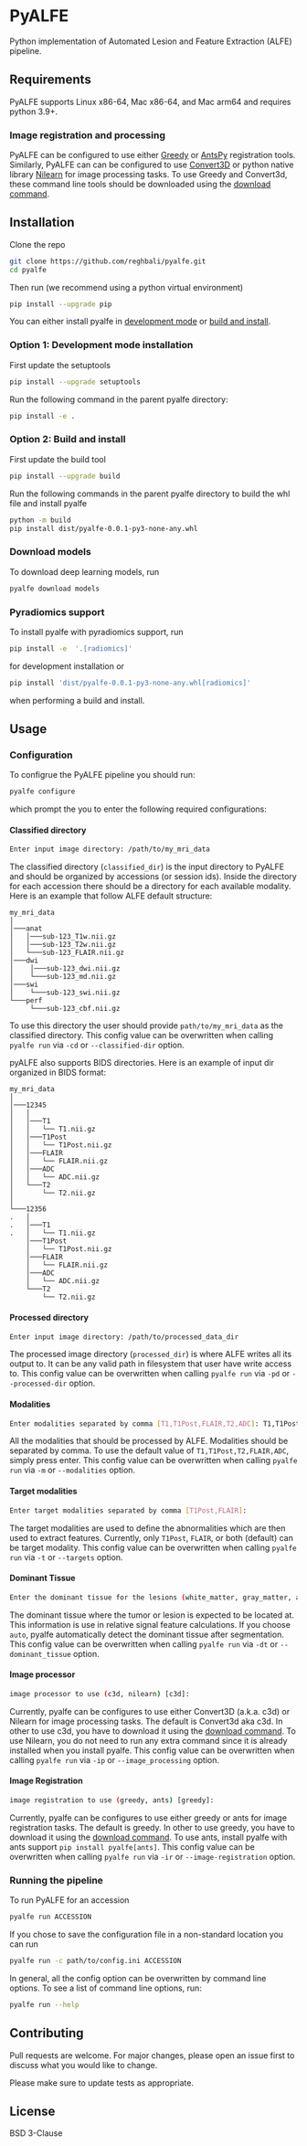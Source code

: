 # PyALFE

Python implementation of Automated Lesion and Feature Extraction (ALFE) pipeline.

## Requirements

PyALFE supports Linux x86-64, Mac x86-64, and Mac arm64 and requires python 3.9+.

### Image registration and processing
PyALFE can be configured to use either [Greedy](https://greedy.readthedocs.io/en/latest/) or [AntsPy](https://antspy.readthedocs.io/en/latest/registration.html) registration tools.
Similarly, PyALFE can can be configured to use [Convert3D](https://sourceforge.net/p/c3d/git/ci/master/tree/doc/c3d.md) or python native library [Nilearn](https://nilearn.github.io/stable/index.html) for image processing tasks.
To use Greedy and Convert3d, these command line tools should be downloaded using the [download command](#download-models-and-tools).

## Installation

Clone the repo
```bash
git clone https://github.com/reghbali/pyalfe.git
cd pyalfe
```

Then run (we recommend using a python virtual environment)

```bash
pip install --upgrade pip
```

You can either install pyalfe in [development mode](#development-mode-installation) or [build and install](#build-and-install).
### Option 1: Development mode installation

First update the setuptools
```bash
pip install --upgrade setuptools
```

Run the following command in the parent pyalfe directory:

```bash
pip install -e .
```

### Option 2: Build and install

First update the build tool
```bash
pip install --upgrade build
```

Run the following commands in the parent pyalfe directory to build the whl file and install pyalfe
```bash
python -m build
pip install dist/pyalfe-0.0.1-py3-none-any.whl
```

### Download models
To download deep learning models, run
```bash
pyalfe download models
```
### Pyradiomics support
To install pyalfe with pyradiomics support, run
```bash
pip install -e  '.[radiomics]'
```
for development installation or
```bash
pip install 'dist/pyalfe-0.0.1-py3-none-any.whl[radiomics]'
```
when performing a build and install.
## Usage

### Configuration
To configrue the PyALFE pipeline you should run:
```bash
pyalfe configure
```
which prompt the you to enter the following required configurations:

#### Classified directory
```bash
Enter input image directory: /path/to/my_mri_data
```
The classified directory (`classified_dir`) is the input directory to PyALFE and should be organized by accessions (or session ids). Inside the directory for each accession there should be a directory for each available modality.
Here is an example that follow ALFE default structure:

```
my_mri_data
│
│───anat
│   │───sub-123_T1w.nii.gz
│   │───sub-123_T2w.nii.gz
│   └───sub-123_FLAIR.nii.gz
│───dwi
│    │───sub-123_dwi.nii.gz
│    └───sub-123_md.nii.gz
│───swi
│    └───sub-123_swi.nii.gz
└───perf
     └───sub-123_cbf.nii.gz

```
To use this directory the user should provide `path/to/my_mri_data` as the classified directory. This config value can be overwritten when calling `pyalfe run` via `-cd` or `--classified-dir` option.

pyALFE also supports BIDS directories. Here is an example of input dir organized in BIDS format:
```
my_mri_data
│
│───12345
│   │
│   │───T1
│   │   └── T1.nii.gz
│   │───T1Post
│   │   └── T1Post.nii.gz
│   │───FLAIR
│   │   └── FLAIR.nii.gz
│   │───ADC
│   │   └── ADC.nii.gz
│   └───T2
│       └── T2.nii.gz
│
└───12356
.   │
.   │───T1
.   │   └── T1.nii.gz
    │───T1Post
    │   └── T1Post.nii.gz
    │───FLAIR
    │   └── FLAIR.nii.gz
    │───ADC
    │   └── ADC.nii.gz
    └───T2
        └── T2.nii.gz
```
#### Processed directory
```bash
Enter input image directory: /path/to/processed_data_dir
```
The processed image directory (`processed_dir`) is where ALFE writes all its output to.
It can be any valid path in filesystem that user have write access to.
This config value can be overwritten when calling `pyalfe run` via `-pd` or `--processed-dir` option.

#### Modalities
```bash
Enter modalities separated by comma [T1,T1Post,FLAIR,T2,ADC]: T1,T1Post,ADC
```
All the modalities that should be processed by ALFE.
Modalities should be separated by comma.
To use the default value of `T1,T1Post,T2,FLAIR,ADC`, simply press enter.
This config value can be overwritten when calling `pyalfe run` via `-m` or `--modalities` option.

#### Target modalities
```bash
Enter target modalities separated by comma [T1Post,FLAIR]:
```
The target modalities are used to define the abnormalities which are then used to extract features.
Currently, only `T1Post`, `FLAIR`, or both (default) can be target modality.
This config value can be overwritten when calling `pyalfe run` via `-t` or `--targets` option.

#### Dominant Tissue
```bash
Enter the dominant tissue for the lesions (white_matter, gray_matter, auto) [white_matter]:
```
The dominant tissue where the tumor or lesion is expected to be located at.
This information is use in relative signal feature calculations.
If you choose `auto`, pyalfe automatically detect the dominant tissue after segmentation.
This config value can be overwritten when calling `pyalfe run` via `-dt` or `--dominant_tissue` option.

#### Image processor
```bash
image processor to use (c3d, nilearn) [c3d]:
```
Currently, pyalfe can be configures to use either Convert3D (a.k.a. c3d) or Nilearn for image processing tasks.
The default is Convert3d aka c3d. In other to use c3d,
you have to download it using the [download command](#download-models-and-tools).
To use Nilearn, you do not need to run any extra command since it is already installed when you install pyalfe.
This config value can be overwritten when calling `pyalfe run` via `-ip` or `--image_processing` option.

#### Image Registration
```bash
image registration to use (greedy, ants) [greedy]:
```
Currently, pyalfe can be configures to use either greedy or ants for image registration tasks. The default is greedy.
In other to use greedy, you have to download it using the [download command](#download-models-and-tools). To use ants,
install pyalfe with ants support ``pip install pyalfe[ants]``.
This config value can be overwritten when calling `pyalfe run` via `-ir` or `--image-registration` option.

### Running the pipeline
To run PyALFE for an accession

```bash
pyalfe run ACCESSION
```

If you chose to save the configuration file in a non-standard location you can run

```bash
pyalfe run -c path/to/config.ini ACCESSION
```

In general, all the config option can be overwritten by command line options. To see a list of command line options, run:
```bash
pyalfe run --help
```
## Contributing
Pull requests are welcome. For major changes, please open an issue first to discuss what you would like to change.

Please make sure to update tests as appropriate.

## License
BSD 3-Clause
